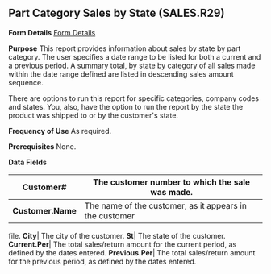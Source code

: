 ## Part Category Sales by State (SALES.R29)
<PageHeader />

**Form Details**
[Form Details](../SALES-R29-1/README.md)

**Purpose**
This report provides information about sales by state by part category. The
user specifies a date range to be listed for both a current and a previous
period. A summary total, by state by category of all sales made within the
date range defined are listed in descending sales amount sequence.

There are options to run this report for specific categories, company codes
and states. You, also, have the option to run the report by the state the
product was shipped to or by the customer's state.

**Frequency of Use**
As required.

**Prerequisites**
None.

**Data Fields**

| **Customer#**     | The customer number to which the sale was made.         |
| ----------------- | ------------------------------------------------------- |
| **Customer.Name** | The name of the customer, as it appears in the customer |
file.
**City**|  The city of the customer.
**St**|  The state of the customer.
**Current.Per**|  The total sales/return amount for the current period, as
defined by the dates entered.
**Previous.Per**|  The total sales/return amount for the previous period, as
defined by the dates entered.

<badge text= "Version 8.10.57 " vertical="middle" />

<PageFooter />
